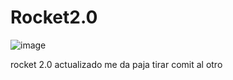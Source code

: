 # Rocket2.0

![image](https://github.com/nvnmm/Rocket2.0/assets/136653598/3fc80ce0-2936-4423-bae0-fb9a3858d278)

rocket 2.0 actualizado me da paja tirar comit al otro

